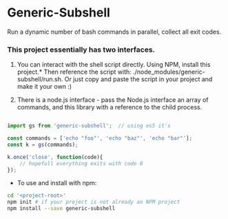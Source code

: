
# Generic-Subshell

Run a dynamic number of bash commands in parallel, collect all exit codes.


### This project essentially has two interfaces.

1. You can interact with the shell script directly. Using NPM, install this project.* Then reference the script with:
./node_modules/generic-subshell/run.sh. Or just copy and paste the script in your project and make it your own :)

2. There is a node.js interface - pass the Node.js interface an array of commands, and this library with
a reference to the child process.

```js

import gs from 'generic-subshell';  // using es5 it's 

const commands = ['echo "foo"', 'echo "baz"', 'echo "bar"'];
const k = gs(commands);

k.once('close', function(code){
    // hopefull everything exits with code 0
});

```


* To use and install with npm:

```bash
cd '<project-root>'
npm init # if your project is not already an NPM project
npm install --save generic-subshell

```
